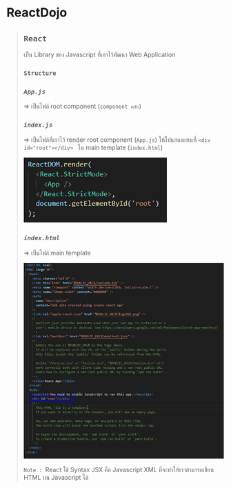 # ReactDojo
> ## **`React`**
> เป็น Library ของ Javascript ที่เอาไว้พัฒนา Web Application
> ### **`Structure`**
> ### *`App.js`*
> => เป็นไฟล์ root component (`component หลัก`)
> ### *`index.js`*
> => เป็นไฟล์ที่เอาไว้ render root component (`App.js`) ให้ไปแสดงแทนที่ `<div id="root"></div> ` ใน main template (`index.html`)
>
> ![indexJs](img/indexJs.PNG)
> ### *`index.html`*
> => เป็นไฟล์ main template
>
> ![indexHtml](img/indexHtml.PNG)
>
> `Note : `React ใช้ Syntax JSX คือ Javascript XML ที่จะทำให้เราสามารถเขียน HTML บน Javascript ได้